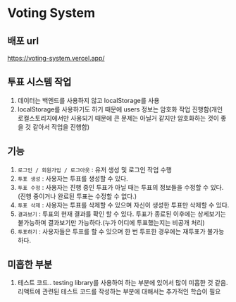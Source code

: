 # Voting System

## 배포 url

https://voting-system.vercel.app/

## 투표 시스템 작업

1. 데이터는 백엔드를 사용하지 않고 localStorage를 사용
2. localStorage를 사용하기도 하기 때문에 users 정보는 암호화 작업 진행함(개인 로컬스토리지에서만 사용되기 때문에 큰 문제는 아닐거 같지만 암호화하는 것이 좋을 것 같아서 작업을 진행함)

## 기능

1. `로그인 / 회원가입 / 로그아웃` : 유저 생성 및 로그인 작업 수행
2. `투표 생성` : 사용자는 투표를 생성할 수 있다.
3. `투표 수정` : 사용자는 진행 중인 투표가 아닐 때는 투표의 정보들을 수정할 수 있다.(진행 중이거나 완료된 투표는 수정할 수 없다.)
4. `투표 삭제` : 사용자는 투표를 삭제할 수 있으며 자신이 생성한 투표만 삭제할 수 있다.
5. `결과보기` : 투표의 현재 결과를 확인 할 수 있다. 투표가 종료된 이후에는 상세보기는 불가능하며 결과보기만 가능하다.(누가 어디에 투표했는지는 비공개 처리)
6. `투표하기` : 사용자들은 투표를 할 수 있으며 한 번 투표한 경우에는 재투표가 불가능하다.

## 미흡한 부분

1. 테스트 코드.. testing library를 사용하여 하는 부분에 있어서 많이 미흡한 것 같음. 리액트에 관련된 테스트 코드를 작성하는 부분에 대해서는 추가적인 학습이 필요
